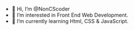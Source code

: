 - 👋 Hi, I’m @NonCScoder
- 👀 I’m interested in Front End Web Development.
- 🌱 I’m currently learning Html, CSS & JavaScript.

<!---
NonCScoder/NonCScoder is a ✨ special ✨ repository because its `README.md` (this file) appears on your GitHub profile.
You can click the Preview link to take a look at your changes.
--->
